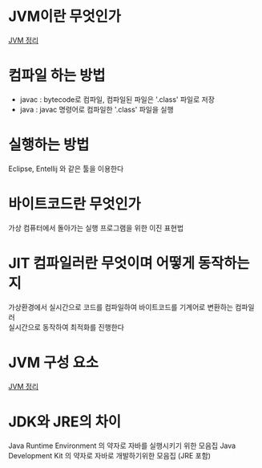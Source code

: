 # JVM이란 무엇인가   
[JVM 정리](https://github.com/spring-for-hitchhiker/java-study/blob/issue-%231/subject_01/JVM.md)

# 컴파일 하는 방법   
- javac : bytecode로 컴파일, 컴파일된 파일은 '.class' 파일로 저장   
- java : javac 명령어로 컴파일한 '.class' 파일을 실행   

# 실행하는 방법   
Eclipse, Entellij 와 같은 툴을 이용한다

# 바이트코드란 무엇인가   
가상 컴퓨터에서 돌아가는 실행 프로그램을 위한 이진 표현법

# JIT 컴파일러란 무엇이며 어떻게 동작하는지   
가상환경에서 실시간으로 코드를 컴파일하여 바이트코드를 기계어로 변환하는 컴파일러   
실시간으로 동작하여 최적화를 진행한다

# JVM 구성 요소   
[JVM 정리](https://github.com/spring-for-hitchhiker/java-study/blob/issue-%231/subject_01/JVM.md)

# JDK와 JRE의 차이   
Java Runtime Environment 의 약자로 자바를 실행시키기 위한 모음집
Java Development Kit 의 약자로 자바로 개발하기위한 모음집 (JRE 포함)
